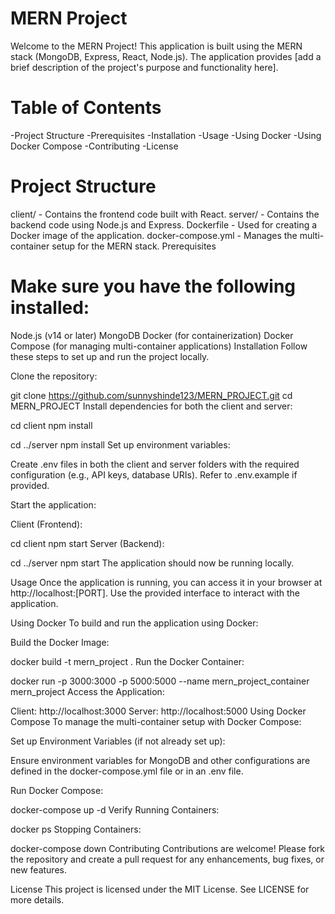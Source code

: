 # MERN Project
Welcome to the MERN Project! This application is built using the MERN stack (MongoDB, Express, React, Node.js). The application provides [add a brief description of the project's purpose and functionality here].

# Table of Contents
-Project Structure
-Prerequisites
-Installation
-Usage
-Using Docker
-Using Docker Compose
-Contributing
-License

# Project Structure
client/ - Contains the frontend code built with React.
server/ - Contains the backend code using Node.js and Express.
Dockerfile - Used for creating a Docker image of the application.
docker-compose.yml - Manages the multi-container setup for the MERN stack.
Prerequisites
# Make sure you have the following installed:

Node.js (v14 or later)
MongoDB
Docker (for containerization)
Docker Compose (for managing multi-container applications)
Installation
Follow these steps to set up and run the project locally.

Clone the repository:

git clone https://github.com/sunnyshinde123/MERN_PROJECT.git
cd MERN_PROJECT
Install dependencies for both the client and server:

cd client
npm install

cd ../server
npm install
Set up environment variables:

Create .env files in both the client and server folders with the required configuration (e.g., API keys, database URIs). Refer to .env.example if provided.

Start the application:

Client (Frontend):

cd client
npm start
Server (Backend):

cd ../server
npm start
The application should now be running locally.

Usage
Once the application is running, you can access it in your browser at http://localhost:[PORT]. Use the provided interface to interact with the application.

Using Docker
To build and run the application using Docker:

Build the Docker Image:

docker build -t mern_project .
Run the Docker Container:

docker run -p 3000:3000 -p 5000:5000 --name mern_project_container mern_project
Access the Application:

Client: http://localhost:3000
Server: http://localhost:5000
Using Docker Compose
To manage the multi-container setup with Docker Compose:

Set up Environment Variables (if not already set up):

Ensure environment variables for MongoDB and other configurations are defined in the docker-compose.yml file or in an .env file.

Run Docker Compose:

docker-compose up -d
Verify Running Containers:

docker ps
Stopping Containers:

docker-compose down
Contributing
Contributions are welcome! Please fork the repository and create a pull request for any enhancements, bug fixes, or new features.

License
This project is licensed under the MIT License. See LICENSE for more details.
